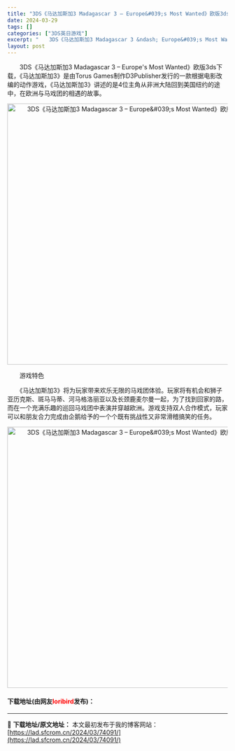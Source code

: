 ```yaml
---
title: "3DS《马达加斯加3 Madagascar 3 – Europe&#039;s Most Wanted》欧版3ds下载"
date: 2024-03-29
tags: []
categories: ["3DS英日游戏"]
excerpt: "　　3DS《马达加斯加3 Madagascar 3 &ndash; Europe&#039;s Most Wanted》欧版3ds下载，《马达加斯加3》是由Torus Games制作D3Publisher发行的一款根据电影改编的动作游戏，《马达加斯加3》讲述的是4位主角从非洲大陆回到美国纽约的途中，在&hellip;"
layout: post
---
```


 <p>　　3DS《马达加斯加3 Madagascar 3 &ndash; Europe&#39;s Most Wanted》欧版3ds下载，《马达加斯加3》是由Torus Games制作D3Publisher发行的一款根据电影改编的动作游戏，《马达加斯加3》讲述的是4位主角从非洲大陆回到美国纽约的途中，在欧洲与马戏团的相遇的故事。</p> <p align="center"><img align="" border="0" src="https://lad.sfcrom.cn/wp-content/uploads/2024/03/20240329_6606242360adf.png" width="597" alt="3DS《马达加斯加3 Madagascar 3 – Europe&amp;#039;s Most Wanted》欧版3ds下载" /></p> <p>　　游戏特色</p> <p>　　《马达加斯加3》将为玩家带来欢乐无限的马戏团体验。玩家将有机会和狮子亚历克斯、斑马马蒂、河马格洛丽亚以及长颈鹿麦尔曼一起，为了找到回家的路，而在一个充满乐趣的巡回马戏团中表演并穿越欧洲。游戏支持双人合作模式，玩家可以和朋友合力完成由企鹅给予的一个个既有挑战性又非常滑稽搞笑的任务。</p> <p align="center"><img align="" border="0" src="https://lad.sfcrom.cn/wp-content/uploads/2024/03/20240329_660624246b765.png" width="597" alt="3DS《马达加斯加3 Madagascar 3 – Europe&amp;#039;s Most Wanted》欧版3ds下载" /></p> <p><h4>下载地址(由网友<font color="red">loribird</font>发布)：</h4></p> 

---
📖 **下载地址/原文地址：** 本文最初发布于我的博客网站：[https://lad.sfcrom.cn/2024/03/74091/](https://lad.sfcrom.cn/2024/03/74091/)
